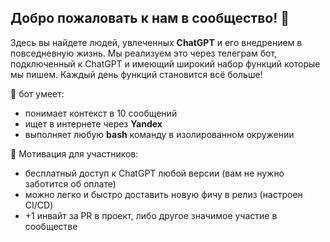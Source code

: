 ## Добро пожаловать к нам в сообщество! 👋

Здесь вы найдете людей, увлеченных **ChatGPT** и его внедрением в повседневную жизнь.
Мы реализуем это через телеграм бот, подключенный к ChatGPT и имеющий широкий набор функций которые мы пишем.
Каждый день функций становится всё больше!

🧙 бот умеет:
* понимает контекст в 10 сообщений
* ищет в интернете через **Yandex**
* выполняет любую **bash** команду в изолированном окружении

🌈 Мотивация для участников:
* бесплатный доступ к ChatGPT любой версии (вам не нужно заботится об оплате)
* можно легко и быстро доставить новую фичу в релиз (настроен CI/CD)
* +1 инвайт за PR в проект, либо другое значимое участие в сообществе

<!--

**Here are some ideas to get you started:**

🙋‍♀️ A short introduction - what is your organization all about?
🌈 Contribution guidelines - how can the community get involved?
👩‍💻 Useful resources - where can the community find your docs? Is there anything else the community should know?
🍿 Fun facts - what does your team eat for breakfast?
🧙 Remember, you can do mighty things with the power of [Markdown](https://docs.github.com/github/writing-on-github/getting-started-with-writing-and-formatting-on-github/basic-writing-and-formatting-syntax)
-->
